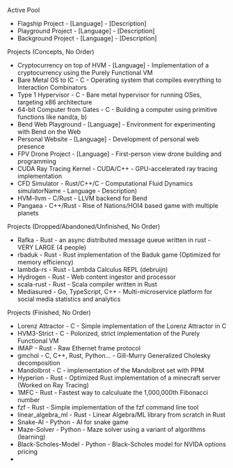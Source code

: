 Active Pool

 - Flagship Project - [Language] - [Description]
 - Playground Project - [Language] - [Description]
 - Background Project - [Language] - [Description]

Projects (Concepts, No Order)

 - Cryptocurrency on top of HVM - [Language] - Implementation of a cryptocurrency using the Purely Functional VM
 - Bare Metal OS to IC - C - Operating system that compiles everything to Interaction Combinators
 - Type 1 Hypervisor - C - Bare metal hypervisor for running OSes, targeting x86 architecture
 - 64-bit Computer from Gates - C - Building a computer using primitive functions like nand(a, b)
 - Bend Web Playground - [Language] - Environment for experimenting with Bend on the Web
 - Personal Website - [Language] - Development of personal web presence
 - FPV Drone Project - [Language] - First-person view drone building and programming
 - CUDA Ray Tracing Kernel - CUDA/C++ - GPU-accelerated ray tracing implementation
 - CFD Simulator - Rust/C++/C - Computational Fluid Dynamics simulatorName - Language - Description)
 - HVM-llvm - C/Rust - LLVM backend for Bend
 - Pangaea - C++/Rust - Rise of Nations/HOI4 based game with multiple planets

Projects (Dropped/Abandoned/Unfinished, No Order)

 - Rafka - Rust - an async distributed message queue written in rust - VERY LARGE (4 people)
 - rbaduk - Rust - Rust implementation of the Baduk game (Optimized for memory efficiency)
 - lambda-rs - Rust - Lambda Calculus REPL (debruijn)
 - Hydrogen - Rust - Web content ingestor and processor 
 - scala-rust - Rust - Scala compiler written in Rust
 - Mediasured - Go, TypeScript, C++ - Multi-microservice platform for social media statistics and analytics

Projects (Finished, No Order)

 - Lorenz Attractor - C - Simple implementation of the Lorenz Attractor in C
 - HVM3-Strict - C - Polorized, strict implementation of the Purely Functional VM
 - IMAP - Rust - Raw Ethernet frame protocol
 - gmchol - C, C++, Rust, Python... - Gill-Murry Generalized Cholesky decomposition 
 - Mandolbrot - C - implementation of the Mandolbrot set with PPM
 - Hyperion - Rust - Optimized Rust implementation of a minecraft server (Worked on Ray Tracing)
 - 1MFC - Rust - Fastest way to calculuate the 1,000,000th Fibonacci number
 - fzf - Rust - Simple implementation of the fzf command line tool
 - linear_algebra_ml - Rust - Linear Algebra/ML library from scratch in Rust
 - Snake-AI - Python - AI for snake game
 - Maze-Solver - Python - Maze solver using a variant of algorithms (learning)
 - Black-Scholes-Model - Python - Black-Scholes model for NVIDA options pricing
 - 
